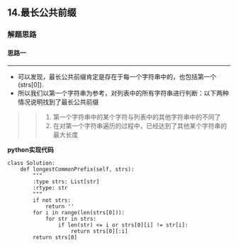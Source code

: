 ## 14.最长公共前缀
### 解题思路
#### 思路一
****
- 可以发现，最长公共前缀肯定是存在于每一个字符串中的，也包括第一个(strs[0]). 
- 所以我们以第一个字符串为参考，对列表中的所有字符串进行判断：以下两种情况说明找到了最长公共前缀
>> 1. 第一个字符串中的某个字符与列表中的其他字符串中的不同了  
>> 2. 在对第一个字符串遍历的过程中，已经达到了其他某个字符串的最大长度

**python实现代码**
```
class Solution:
    def longestCommonPrefix(self, strs):
        """
        :type strs: List[str]
        :rtype: str
        """
        if not strs:
            return ''
        for i in range(len(strs[0])):
            for str in strs:
                if len(str) <= i or strs[0][i] != str[i]:
                    return strs[0][:i]
        return strs[0]
```

